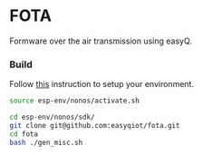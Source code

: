 # FOTA 
Formware over the air transmission using easyQ.



### Build

Follow [this](https://github.com/easyqiot/esp-env) instruction 
to setup your environment.


```bash
source esp-env/nonos/activate.sh

cd esp-env/nonos/sdk/
git clone git@github.com:easyqiot/fota.git
cd fota 
bash ./gen_misc.sh
```

